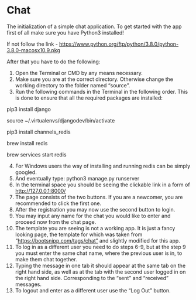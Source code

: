 # Chat
The initialization of a simple chat application.
To get started with the app first of all make sure you have Python3 installed!

If not follow the link - https://www.python.org/ftp/python/3.8.0/python-3.8.0-macosx10.9.pkg

After that you have to do the following:
1. Open the Terminal or CMD by any means necessary.
2. Make sure you are at the correct directory. Otherwise change the working directory to the folder named “source”.
3. Run the following commands in the Terminal in the following order. This is done to ensure that all the required packages are installed:

pip3 install django

source ~/.virtualenvs/djangodev/bin/activate

pip3 install channels_redis

brew install redis

brew services start redis

4. For Windows users the way of installing and running redis can be simply googled.
5. And eventually type:
	python3 manage.py runserver
6. In the terminal space you should be seeing the clickable link in a form of http://127.0.0.1:8000/
7. The page consists of the two buttons. If you are a newcomer, you are recommended to click the first one.
8. After the registration you may now use the second button to login.
9. You may input any name for the chat you would like to enter and proceed now from the chat page.
10. The template you are seeing is not a working app. It is just a fancy looking page, the template for which was taken from “https://bootsnipp.com/tags/chat” and slightly modified for this app.
11. To log in as a different user you need to do steps 6-9, but at the step 9 you must enter the same chat name, where the previous user is in, to make them chat together.
12. Typing the message in one tab it should appear at the same tab on the right hand side, as well as at the tab with the second user logged in on the right hand side. Corresponding to the “sent” and “received” messages.
13. To logout and enter as a different user use the “Log Out” button.
